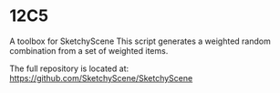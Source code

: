 # 12C5
A toolbox for SketchyScene
This script generates a weighted random combination from a set of weighted items.

The full repository is located at: https://github.com/SketchyScene/SketchyScene
